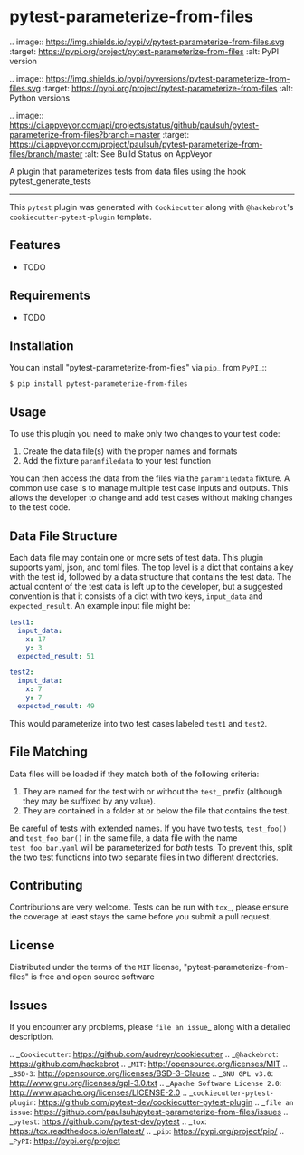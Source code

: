 # pytest-parameterize-from-files

.. image:: https://img.shields.io/pypi/v/pytest-parameterize-from-files.svg
    :target: https://pypi.org/project/pytest-parameterize-from-files
    :alt: PyPI version

.. image:: https://img.shields.io/pypi/pyversions/pytest-parameterize-from-files.svg
    :target: https://pypi.org/project/pytest-parameterize-from-files
    :alt: Python versions

.. image:: https://ci.appveyor.com/api/projects/status/github/paulsuh/pytest-parameterize-from-files?branch=master
    :target: https://ci.appveyor.com/project/paulsuh/pytest-parameterize-from-files/branch/master
    :alt: See Build Status on AppVeyor

A plugin that parameterizes tests from data files using the hook pytest_generate_tests

----

This `pytest` plugin was generated with `Cookiecutter` along with `@hackebrot`'s `cookiecutter-pytest-plugin` template.


## Features

* TODO


## Requirements

* TODO


## Installation

You can install "pytest-parameterize-from-files" via `pip`_ from `PyPI`_::

    $ pip install pytest-parameterize-from-files

## Usage

To use this plugin you need to make only two changes to your test code:
1. Create the data file(s) with the proper names and formats
2. Add the fixture `paramfiledata` to your test function

You can then access the data from the files via the `paramfiledata` fixture.
A common use case is to manage multiple test case inputs and outputs. This allows
the developer to change and add test cases without making changes to the test code.

## Data File Structure
Each data file may contain one or more sets of test data. This plugin supports
yaml, json, and toml files. The top level is a dict that contains a key with
the test id, followed by a data structure that contains the test data. The
actual content of the test data is left up to the developer, but a suggested
convention is that it consists of a dict with two keys, `input_data` and
`expected_result`. An example input file might be:

```yaml
test1:
  input_data:
    x: 17
    y: 3
  expected_result: 51

test2:
  input_data:
    x: 7
    y: 7
  expected_result: 49
```

This would parameterize into two test cases labeled `test1` and `test2`.

## File Matching
Data files will be loaded if they match both of the following criteria:
1. They are named for the test with or without the `test_` prefix (although they
may be suffixed by any value).
2. They are contained in a folder at or below the file that contains the test.

Be careful of tests with extended names. If you have two tests, `test_foo()` and
`test_foo_bar()` in the same file, a data file with the name `test_foo_bar.yaml`
will be parameterized for *both* tests. To prevent this, split the two test
functions into two separate files in two different directories.

## Contributing
Contributions are very welcome. Tests can be run with `tox`_, please ensure
the coverage at least stays the same before you submit a pull request.

## License

Distributed under the terms of the `MIT` license, "pytest-parameterize-from-files" is free and open source software


## Issues

If you encounter any problems, please `file an issue`_ along with a detailed description.

.. _`Cookiecutter`: https://github.com/audreyr/cookiecutter
.. _`@hackebrot`: https://github.com/hackebrot
.. _`MIT`: http://opensource.org/licenses/MIT
.. _`BSD-3`: http://opensource.org/licenses/BSD-3-Clause
.. _`GNU GPL v3.0`: http://www.gnu.org/licenses/gpl-3.0.txt
.. _`Apache Software License 2.0`: http://www.apache.org/licenses/LICENSE-2.0
.. _`cookiecutter-pytest-plugin`: https://github.com/pytest-dev/cookiecutter-pytest-plugin
.. _`file an issue`: https://github.com/paulsuh/pytest-parameterize-from-files/issues
.. _`pytest`: https://github.com/pytest-dev/pytest
.. _`tox`: https://tox.readthedocs.io/en/latest/
.. _`pip`: https://pypi.org/project/pip/
.. _`PyPI`: https://pypi.org/project
